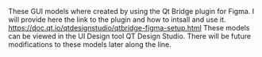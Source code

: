 These GUI models where created by using the Qt Bridge plugin for Figma.
  I will provide here the link to the plugin and how to intsall and use it. https://doc.qt.io/qtdesignstudio/qtbridge-figma-setup.html
These models can be viewed in the UI Design tool QT Design Studio. 
There will be future modifications to these models later along the line.
